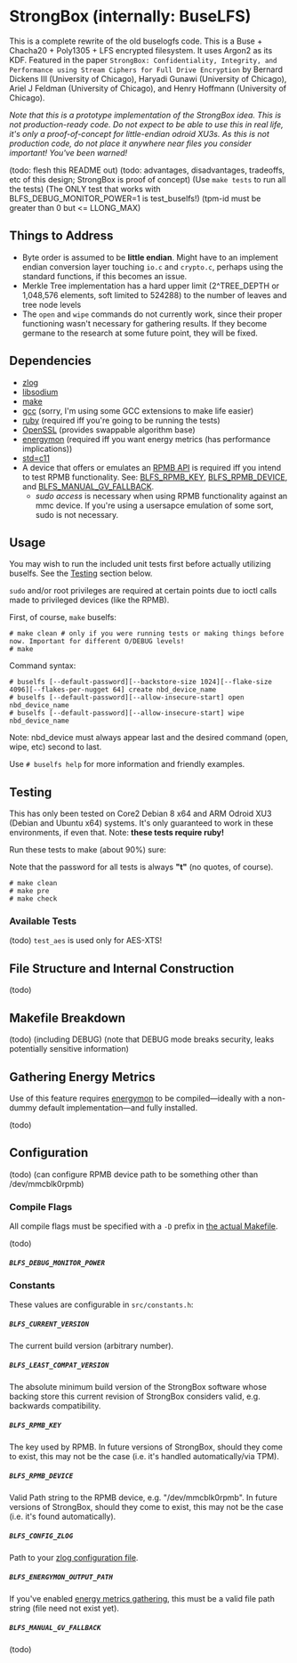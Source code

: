 # StrongBox (internally: BuseLFS)

This is a complete rewrite of the old buselogfs code. This is a Buse + Chacha20 + Poly1305 + LFS encrypted filesystem. It uses Argon2 as its KDF. Featured in the paper `StrongBox: Confidentiality, Integrity, and Performance using Stream Ciphers for Full Drive Encryption` by Bernard Dickens III (University of Chicago), Haryadi Gunawi (University of Chicago), Ariel J Feldman (University of Chicago), and Henry Hoffmann (University of Chicago).

*Note that this is a prototype implementation of the StrongBox idea. This is not production-ready code. Do not expect to be able to use this in real life, it's only a proof-of-concept for little-endian odroid XU3s. As this is not production code, do not place it anywhere near files you consider important! You've been warned!*

(todo: flesh this README out)
(todo: advantages, disadvantages, tradeoffs, etc of this design; StrongBox is proof of concept)
(Use `make tests` to run all the tests)
(The ONLY test that works with BLFS_DEBUG_MONITOR_POWER=1 is test_buselfs!)
(tpm-id must be greater than 0 but <= LLONG_MAX)

## Things to Address

- Byte order is assumed to be **little endian**. Might have to an implement endian conversion layer touching `io.c` and `crypto.c`, perhaps using the standard functions, if this becomes an issue.
- Merkle Tree implementation has a hard upper limit (2^TREE_DEPTH or 1,048,576 elements, soft limited to 524288) to the number of leaves and tree node levels 
- The `open` and `wipe` commands do not currently work, since their proper functioning wasn't necessary for gathering results. If they become germane to the research at some future point, they will be fixed.

## Dependencies

- [zlog](https://github.com/HardySimpson/zlog)
- [libsodium](https://github.com/jedisct1/libsodium)
- [make](http://man7.org/linux/man-pages/man1/make.1.html)
- [gcc](https://gcc.gnu.org) (sorry, I'm using some GCC extensions to make life easier)
- [ruby](https://www.ruby-lang.org/en/) (required iff you're going to be running the tests)
- [OpenSSL](https://www.openssl.org) (provides swappable algorithm base)
- [energymon](https://github.com/energymon/energymon) (required iff you want energy metrics (has performance implications))
- [std=c11](https://en.wikipedia.org/wiki/C11_(C_standard_revision))
- A device that offers or emulates an [RPMB API](https://lwn.net/Articles/682276/) is required iff you intend to test RPMB functionality. See: [BLFS_RPMB_KEY](#blfs_rpmb_key), [BLFS_RPMB_DEVICE](#blfs_rpmb_device), and [BLFS_MANUAL_GV_FALLBACK](#blfs_manual_gv_fallback).
    - *sudo access* is necessary when using RPMB functionality against an mmc device. If you're using a usersapce emulation of some sort, sudo is not necessary.

## Usage

You may wish to run the included unit tests first before actually utilizing buselfs. See the [Testing](#testing) section below.

`sudo` and/or root privileges are required at certain points due to ioctl calls made to privileged devices (like the RPMB).

First, of course, `make` buselfs:

```
# make clean # only if you were running tests or making things before now. Important for different O/DEBUG levels!
# make
```

Command syntax:

```
# buselfs [--default-password][--backstore-size 1024][--flake-size 4096][--flakes-per-nugget 64] create nbd_device_name
# buselfs [--default-password][--allow-insecure-start] open nbd_device_name
# buselfs [--default-password][--allow-insecure-start] wipe nbd_device_name
```

Note: nbd_device must always appear last and the desired command (open, wipe, etc) second to last.

Use `# buselfs help` for more information and friendly examples.

## Testing

This has only been tested on Core2 Debian 8 x64 and ARM Odroid XU3 (Debian and Ubuntu x64) systems. It's only guaranteed to work in these environments, if even that. Note: **these tests require ruby!**

Run these tests to make (about 90%) sure:

Note that the password for all tests is always **"t"** (no quotes, of course).

```
# make clean
# make pre
# make check
```

### Available Tests

(todo) `test_aes` is used only for AES-XTS!

## File Structure and Internal Construction

(todo)

## Makefile Breakdown

(todo) (including DEBUG) (note that DEBUG mode breaks security, leaks potentially sensitive information)

## Gathering Energy Metrics

Use of this feature requires [energymon](https://github.com/energymon/energymon) to be compiled—ideally with a non-dummy default implementation—and fully installed.

(todo)

## Configuration

(todo) (can configure RPMB device path to be something other than /dev/mmcblk0rpmb)

### Compile Flags

All compile flags must be specified with a `-D` prefix in [the actual Makefile](build/Makefile).

(todo)

##### `BLFS_DEBUG_MONITOR_POWER`

### Constants

These values are configurable in `src/constants.h`:

##### `BLFS_CURRENT_VERSION`
The current build version (arbitrary number).

##### `BLFS_LEAST_COMPAT_VERSION`
The absolute minimum build version of the StrongBox software whose backing store this current revision of StrongBox considers valid, e.g. backwards compatibility.

##### `BLFS_RPMB_KEY`
The key used by RPMB. In future versions of StrongBox, should they come to exist, this may not be the case (i.e. it's handled automatically/via TPM).

##### `BLFS_RPMB_DEVICE`
Valid Path string to the RPMB device, e.g. "/dev/mmcblk0rpmb". In future versions of StrongBox, should they come to exist, this may not be the case (i.e. it's found automatically).

##### `BLFS_CONFIG_ZLOG`
Path to your [zlog configuration file](https://github.com/HardySimpson/zlog/blob/master/doc/GettingStart-EN.txt).

##### `BLFS_ENERGYMON_OUTPUT_PATH`
If you've enabled [energy metrics gathering](#blfs_debug_monitor_power), this must be a valid file path string (file need not exist yet).

##### `BLFS_MANUAL_GV_FALLBACK`
(todo)



